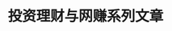 ---
title: "投资理财与网赚系列文章"
keywords: ["投资理财", "家庭财务规划", "指数定投", "基金", "股票", "债券", "交易系统", "套利", "大盘指数", "证券分析", "网赚", "网络营销", "Affliate", "Media Buy", "SEO"]
description: "投资理财与网赚系列文章，教你学会如何进行家庭财务规划、指数定投、基金股票债券基本知识、投资策略的选择、套利技巧、交易系统设计回测、对股市的技术面分析、网络赚钱方式、Affiliate、Media Buy及一些SEO技巧等"
---
